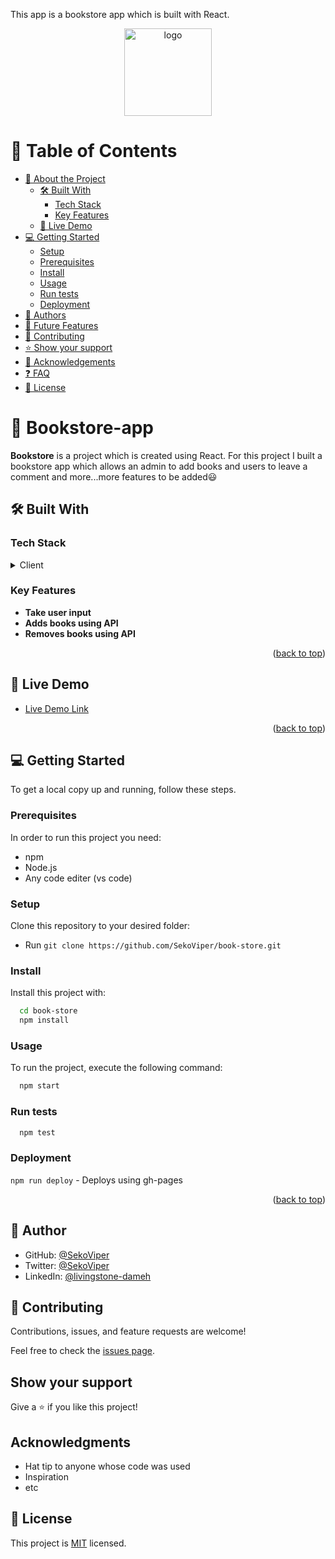 This app is a bookstore app which is built with React.

<div id="readme-top" align="center">

  <img src="https://github.com/microverseinc/readme-template/blob/master/murple_logo.png" alt="logo" width="140"  height="auto" />

</div>

<!-- TABLE OF CONTENTS -->

# 📗 Table of Contents

- [📖 About the Project](#about-project)
  - [🛠 Built With](#built-with)
    - [Tech Stack](#tech-stack)
    - [Key Features](#key-features)
  - [🚀 Live Demo](#live-demo)
- [💻 Getting Started](#getting-started)
  - [Setup](#setup)
  - [Prerequisites](#prerequisites)
  - [Install](#install)
  - [Usage](#usage)
  - [Run tests](#run-tests)
  - [Deployment](#triangular_flag_on_post-deployment)
- [👥 Authors](#authors)
- [🔭 Future Features](#future-features)
- [🤝 Contributing](#contributing)
- [⭐️ Show your support](#support)
- [🙏 Acknowledgements](#acknowledgements)
- [❓ FAQ](#faq)
- [📝 License](#license)

<!-- PROJECT DESCRIPTION -->

# 📖 Bookstore-app <a name="about-project"></a>

**Bookstore** is a project which is created using React. For this project I built a bookstore app which allows an admin to add books and users to leave a comment and more...more features to be added😃

## 🛠 Built With <a name="built-with"></a>

### Tech Stack <a name="tech-stack"></a>

<details>
  <summary>Client</summary>
  <ul>
    <li><a href="https://reactjs.org/">React.js</a></li>
    <li><a href="https://webpack.js.org/">webpack</a></li>
  </ul>
</details>

<!-- Features -->

### Key Features <a name="key-features"></a>

- **Take user input**
- **Adds books using API**
- **Removes books using API**

<p align="right">(<a href="#readme-top">back to top</a>)</p>

<!-- LIVE DEMO -->

## 🚀 Live Demo <a name="live-demo"></a>

- [Live Demo Link](https://bookstore-hebq.onrender.com/)

<p align="right">(<a href="#readme-top">back to top</a>)</p>

<!-- GETTING STARTED -->

## 💻 Getting Started <a name="getting-started"></a>

To get a local copy up and running, follow these steps.

### Prerequisites

In order to run this project you need:

- npm
- Node.js
- Any code editer (vs code)

### Setup

Clone this repository to your desired folder:

- Run `git clone https://github.com/SekoViper/book-store.git`

### Install

Install this project with:

```sh
  cd book-store
  npm install
```

### Usage

To run the project, execute the following command:

```sh
  npm start
```

### Run tests

```sh
  npm test
```

### Deployment

`npm run deploy` - Deploys using gh-pages

<p align="right">(<a href="#readme-top">back to top</a>)</p>

## 👤 Author

- GitHub: [@SekoViper](https://github.com/SekoViper)
- Twitter: [@SekoViper](https://twitter.com/SekoViper)
- LinkedIn: [@livingstone-dameh](https://www.linkedin.com/in/livingstone-dameh-b755a5151/)

## 🤝 Contributing

Contributions, issues, and feature requests are welcome!

Feel free to check the [issues page](../../issues/).

## Show your support

Give a ⭐️ if you like this project!

## Acknowledgments

- Hat tip to anyone whose code was used
- Inspiration
- etc

## 📝 License

This project is [MIT](./MIT.md) licensed.
